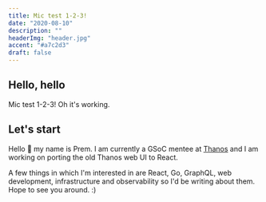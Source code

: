 ```yaml
---
title: Mic test 1-2-3!
date: "2020-08-10"
description: ""
headerImg: "header.jpg"
accent: "#a7c2d3"
draft: false
---
```


## Hello, hello

Mic test 1-2-3! Oh it's working.

## Let's start

Hello 👋 my name is Prem. I am currently a GSoC mentee at [Thanos](https://thanos.io) and I am working on porting the old Thanos web UI to React.

A few things in which I'm interested in are React, Go, GraphQL, web development, infrastructure and observability so I'd be writing about them. Hope to see you around. :)
